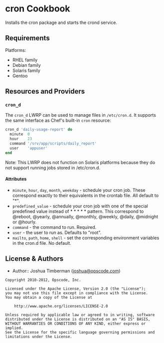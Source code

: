 cron Cookbook
=============
Installs the cron package and starts the crond service.


Requirements
------------
Platforms:
- RHEL family
- Debian family
- Solaris family
- Gentoo


Resources and Providers
-----------------------
### `cron_d`
The `cron_d` LWRP can be used to manage files in `/etc/cron.d`. It supports the same interface as Chef's built-in `cron` resource:

```ruby
cron_d 'daily-usage-report' do
  minute  0
  hour    23
  command '/srv/app/scripts/daily_report'
  user    'appuser'
end
```

Note: This LWRP does not function on Solaris platforms because they do not support running jobs stored in /etc/cron.d.


#### Attributes
* `minute`, `hour`, `day`, `month`, `weekday` - schedule your cron job. These correspond exactly to their equivalents in the crontab file. All default to "*".
* `predefined_value` - schedule your cron job with one of the special predefined value instead of * * * * * pattern. This correspond to @reboot, @yearly, @annually, @monthly, @weekly, @daily, @midnight or @hourly.
* `command` - the command to run. Required.
* `user` - the user to run as. Defaults to "root".
* `mailto`, `path`, `home`, `shell` - set the corresponding environment variables in the cron.d file. No default.


License & Authors
-----------------
- Author:: Joshua Timberman (joshua@opscode.com)

```text
Copyright 2010-2012, Opscode, Inc.

Licensed under the Apache License, Version 2.0 (the "License");
you may not use this file except in compliance with the License.
You may obtain a copy of the License at

    http://www.apache.org/licenses/LICENSE-2.0

Unless required by applicable law or agreed to in writing, software
distributed under the License is distributed on an "AS IS" BASIS,
WITHOUT WARRANTIES OR CONDITIONS OF ANY KIND, either express or implied.
See the License for the specific language governing permissions and
limitations under the License.
```
